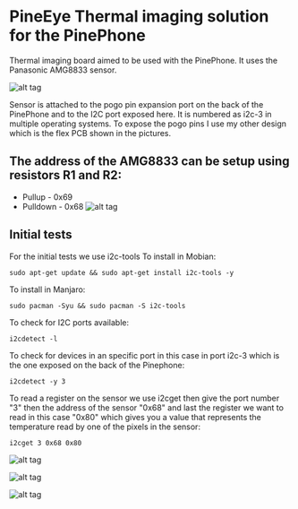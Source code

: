 # PineEye Thermal imaging solution for the PinePhone
 Thermal imaging board aimed to be used with the PinePhone. It uses the Panasonic AMG8833 sensor.   

![alt tag](/pictures/1.jpg)

Sensor is attached to the pogo pin expansion port on the back of the PinePhone and to the I2C port exposed here.  It is numbered as i2c-3 in multiple operating systems.
To expose the pogo pins I use my other design which is the flex PCB shown in the pictures.   

## The address of the AMG8833 can be setup using resistors R1 and R2:
* Pullup   - 0x69
* Pulldown - 0x68
![alt tag](/pictures/2.jpg)

## Initial tests
For the initial tests we use i2c-tools 
To install in Mobian:

    sudo apt-get update && sudo apt-get install i2c-tools -y

To install in Manjaro:

    sudo pacman -Syu && sudo pacman -S i2c-tools

To check for I2C ports available:

    i2cdetect -l 

To check for devices in an specific port in this case in port i2c-3 which is the one exposed on the back of the Pinephone:

    i2cdetect -y 3

To read a register on the sensor we use i2cget then give the port number "3" then the address of the sensor "0x68" and last the register we want to read in this case "0x80" which gives you a value that represents the temperature read by one of the pixels in the sensor:

    i2cget 3 0x68 0x80

![alt tag](/pictures/3.jpg)

![alt tag](/pictures/5.jpg)


![alt tag](/pictures/4.jpg)